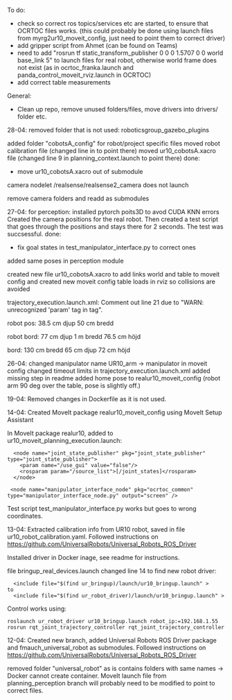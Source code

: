 To do:
* check so correct ros topics/services etc are started, to ensure that OCRTOC files works. (this could probably be done using launch files from myrg2ur10_moveit_config, just need to point them to correct driver)
* add gripper script from Ahmet (can be found on Teams)
* need to add "rosrun tf static_transform_publisher 0 0 0 1.5707 0 0  world base_link 5" to launch files for real robot, otherwise world frame does not exist (as in ocrtoc_franka.launch and panda_control_moveit_rviz.launch in OCRTOC)
* add correct table measurements


General:
* Clean up repo, remove unused folders/files, move drivers into drivers/ folder etc.


28-04:
removed folder that is not used:
roboticsgroup_gazebo_plugins

added folder "cobotsA_config" for robot/project specific files
moved robot calibration file (changed line in to point there)
moved ur10_cobotsA.xacro file (changed line 9 in planning_context.launch to point there)
done:
* move ur10_cobotsA.xacro out of submodule

camera nodelet /realsense/realsense2_camera does not launch

remove camera folders and readd as submodules

27-04:
for perception: installed pytorch poits3D to avod CUDA KNN errors
Created the camera positions for the real robot. Then created a test script that goes through the positions and stays there for 2 seconds. The test
was succsessful. 
done:
* fix goal states in test_manipulator_interface.py to correct ones

added same poses in perception module

created new file ur10_cobotsA.xacro to add links world and table to moveit config and created new moveit config
table loads in rviz so collisions are avoided

trajectory_execution.launch.xml: Comment out line 21 due to "WARN: unrecognized 'param' tag in <include> tag".

robot pos:
38.5 cm djup
50 cm bredd

robot bord:
77 cm djup
1 m bredd
76.5 cm höjd

bord:
130 cm bredd
65 cm djup
72 cm höjd

26-04:
changed manipulator name UR10_arm -> manipulator in moveit config
changed timeout limits in trajectory_execution.launch.xml
added missing step in readme
added home pose to realur10_moveit_config (robot arm 90 deg over the table, pose is slightly off.)

19-04:
Removed changes in Dockerfile as it is not used.

14-04:
Created MoveIt package realur10_moveit_config using MoveIt Setup Assistant

In MoveIt package realur10, added to ur10_moveit_planning_execution.launch:

```
  <node name="joint_state_publisher" pkg="joint_state_publisher" type="joint_state_publisher">
    <param name="/use_gui" value="false"/>
    <rosparam param="/source_list">[/joint_states]</rosparam>
  </node>

 <node name="manipulator_interface_node" pkg="ocrtoc_common" type="manipulator_interface_node.py" output="screen" />
```

Test script test_manipulator_interface.py works but goes to wrong coordinates.

13-04:
Extracted calibration info from UR10 robot, saved in file ur10_robot_calibration.yaml. Followed instructions on https://github.com/UniversalRobots/Universal_Robots_ROS_Driver

Installed driver in Docker inage, see readme for instructions.

file bringup_real_devices.launch changed line 14 to find new robot driver:

```
  <include file="$(find ur_bringup)/launch/ur10_bringup.launch" >
to
  <include file="$(find ur_robot_driver)/launch/ur10_bringup.launch" >
```

Control works using:

```
roslaunch ur_robot_driver ur10_bringup.launch robot_ip:=192.168.1.55
rosrun rqt_joint_trajectory_controller rqt_joint_trajectory_controller
```

12-04:
Created new branch, added Universal Robots ROS Driver package and fmauch_universal_robot as submodules. Followed instructions on https://github.com/UniversalRobots/Universal_Robots_ROS_Driver

removed folder "universal_robot" as is contains folders with same names -> Docker cannot create container. MoveIt launch file from planning_perception branch will probably need to be modified to point to correct files.
